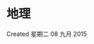 <!-- Content-Type: text/x-zim-wiki
Wiki-Format: zim 0.4
Creation-Date: 2015-09-08T22:00:09+08:00 -->

# 地理
Created 星期二 08 九月 2015
